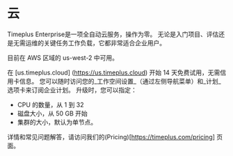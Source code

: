 # 云

Timeplus Enterprise是一项全自动云服务，操作为零。 无论是入门项目、评估还是无需运维的关键任务工作负载，它都非常适合企业用户。

目前在 AWS 区域的 us-west-2 中可用。

在 [us.timeplus.cloud] (https://us.timeplus.cloud) 开始 14 天免费试用，无需信用卡信息。 您可以随时访问您的_工作空间设置_（通过左侧导航菜单）和_计划_选项卡来订阅企业计划。 升级时，您可以指定：

- CPU 的数量，从 1 到 32
- 磁盘大小，从 50 GB 开始
- 集群的大小，默认为单节点。

详情和常见问题解答，请访问我们的(Pricing)[https://timeplus.com/pricing] 页面。

